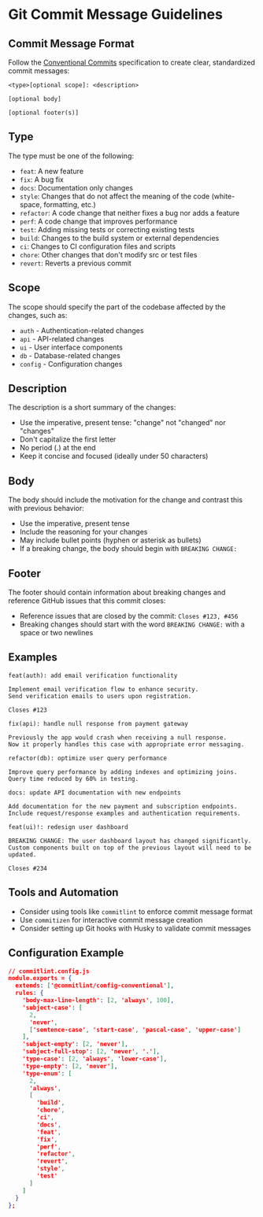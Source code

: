# Git Commit Message Guidelines

## Commit Message Format

Follow the [Conventional Commits](https://www.conventionalcommits.org/) specification to create clear, standardized commit messages:

```
<type>[optional scope]: <description>

[optional body]

[optional footer(s)]
```

## Type

The type must be one of the following:

- `feat`: A new feature
- `fix`: A bug fix
- `docs`: Documentation only changes
- `style`: Changes that do not affect the meaning of the code (white-space, formatting, etc.)
- `refactor`: A code change that neither fixes a bug nor adds a feature
- `perf`: A code change that improves performance
- `test`: Adding missing tests or correcting existing tests
- `build`: Changes to the build system or external dependencies
- `ci`: Changes to CI configuration files and scripts
- `chore`: Other changes that don't modify src or test files
- `revert`: Reverts a previous commit

## Scope

The scope should specify the part of the codebase affected by the changes, such as:

- `auth` - Authentication-related changes
- `api` - API-related changes
- `ui` - User interface components
- `db` - Database-related changes
- `config` - Configuration changes

## Description

The description is a short summary of the changes:

- Use the imperative, present tense: "change" not "changed" nor "changes"
- Don't capitalize the first letter
- No period (.) at the end
- Keep it concise and focused (ideally under 50 characters)

## Body

The body should include the motivation for the change and contrast this with previous behavior:

- Use the imperative, present tense
- Include the reasoning for your changes
- May include bullet points (hyphen or asterisk as bullets)
- If a breaking change, the body should begin with `BREAKING CHANGE:`

## Footer

The footer should contain information about breaking changes and reference GitHub issues that this commit closes:

- Reference issues that are closed by the commit: `Closes #123, #456`
- Breaking changes should start with the word `BREAKING CHANGE:` with a space or two newlines

## Examples

```
feat(auth): add email verification functionality

Implement email verification flow to enhance security.
Send verification emails to users upon registration.

Closes #123
```

```
fix(api): handle null response from payment gateway

Previously the app would crash when receiving a null response.
Now it properly handles this case with appropriate error messaging.
```

```
refactor(db): optimize user query performance

Improve query performance by adding indexes and optimizing joins.
Query time reduced by 60% in testing.
```

```
docs: update API documentation with new endpoints

Add documentation for the new payment and subscription endpoints.
Include request/response examples and authentication requirements.
```

```
feat(ui)!: redesign user dashboard

BREAKING CHANGE: The user dashboard layout has changed significantly.
Custom components built on top of the previous layout will need to be updated.

Closes #234
```

## Tools and Automation

- Consider using tools like `commitlint` to enforce commit message format
- Use `commitizen` for interactive commit message creation
- Consider setting up Git hooks with Husky to validate commit messages

## Configuration Example

```json
// commitlint.config.js
module.exports = {
  extends: ['@commitlint/config-conventional'],
  rules: {
    'body-max-line-length': [2, 'always', 100],
    'subject-case': [
      2,
      'never',
      ['sentence-case', 'start-case', 'pascal-case', 'upper-case']
    ],
    'subject-empty': [2, 'never'],
    'subject-full-stop': [2, 'never', '.'],
    'type-case': [2, 'always', 'lower-case'],
    'type-empty': [2, 'never'],
    'type-enum': [
      2,
      'always',
      [
        'build',
        'chore',
        'ci',
        'docs',
        'feat',
        'fix',
        'perf',
        'refactor',
        'revert',
        'style',
        'test'
      ]
    ]
  }
};
```
